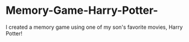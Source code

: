 # Memory-Game-Harry-Potter-

I created a memory game using one of my son's favorite movies, Harry Potter!
